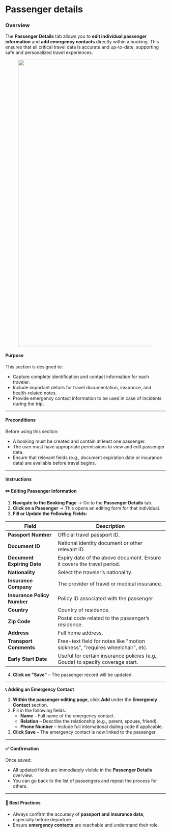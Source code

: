 # Passenger details

### **Overview**

The **Passenger Details** tab allows you to **edit individual passenger information** and **add emergency contacts** directly within a booking. This ensures that all critical travel data is accurate and up-to-date, supporting safe and personalized travel experiences.

<figure><img src="https://sonat.com/api/Document/Image/19670ef0-8b8a-4cda-8eb6-249681e07016/60a72aeb-a272-4428-a118-b6074b1b35b5/b98fbdb0-fecc-48c3-a39a-6ba1572d32e8.webp?width=1864" alt="" width="900"><figcaption></figcaption></figure>

#### **Purpose**

This section is designed to:

* Capture complete identification and contact information for each traveler.
* Include important details for travel documentation, insurance, and health-related notes.
* Provide emergency contact information to be used in case of incidents during the trip.

***

#### **Preconditions**

Before using this section:

* A booking must be created and contain at least one passenger.
* The user must have appropriate permissions to view and edit passenger data.
* Ensure that relevant fields (e.g., document expiration date or insurance data) are available before travel begins.

***

#### **Instructions**

**✏️ Editing Passenger Information**

1. **Navigate to the Booking Page** → Go to the **Passenger Details** tab.
2. **Click on a Passenger** → This opens an editing form for that individual.
3. **Fill or Update the Following Fields:**

| Field                       | Description                                                                    |
| --------------------------- | ------------------------------------------------------------------------------ |
| **Passport Number**         | Official travel passport ID.                                                   |
| **Document ID**             | National identity document or other relevant ID.                               |
| **Document Expiring Date**  | Expiry date of the above document. Ensure it covers the travel period.         |
| **Nationality**             | Select the traveler’s nationality.                                             |
| **Insurance Company**       | The provider of travel or medical insurance.                                   |
| **Insurance Policy Number** | Policy ID associated with the passenger.                                       |
| **Country**                 | Country of residence.                                                          |
| **Zip Code**                | Postal code related to the passenger’s residence.                              |
| **Address**                 | Full home address.                                                             |
| **Transport Comments**      | Free-text field for notes like "motion sickness", "requires wheelchair", etc.  |
| **Early Start Date**        | Useful for certain insurance policies (e.g., Gouda) to specify coverage start. |

4. **Click on "Save"** – The passenger record will be updated.

***

**📞 Adding an Emergency Contact**

1. **Within the passenger editing page**, click **Add** under the **Emergency Contact** section.
2. Fill in the following fields:
   * **Name** – Full name of the emergency contact.
   * **Relation** – Describe the relationship (e.g., parent, spouse, friend).
   * **Phone Number** – Include full international dialing code if applicable.
3. **Click Save** – The emergency contact is now linked to the passenger.

***

#### ✅ Confirmation

Once saved:

* All updated fields are immediately visible in the **Passenger Details** overview.
* You can go back to the list of passengers and repeat the process for others.

***

#### 🧠 Best Practices

* Always confirm the accuracy of **passport and insurance data**, especially before departure.
* Ensure **emergency contacts** are reachable and understand their role.
